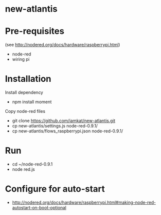 new-atlantis
============

# Pre-requisites

(see http://nodered.org/docs/hardware/raspberrypi.html)
 * node-red 
 * wiring pi

# Installation

Install dependency
 * npm install moment

Copy node-red files
 * git clone https://github.com/iamkat/new-atlantis.git
 * cp new-atlantis/settings.js node-red-0.9.1/
 * cp new-atlantis/flows_raspberrypi.json node-red-0.9.1/

# Run

 * cd ~/node-red-0.9.1
 * node red.js

# Configure for auto-start

 * http://nodered.org/docs/hardware/raspberrypi.html#making-node-red-autostart-on-boot-optional


